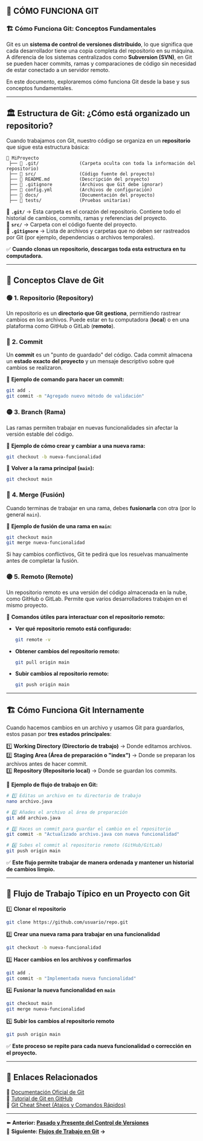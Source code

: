 
## 📄 CÓMO FUNCIONA GIT

### 🏗 **Cómo Funciona Git: Conceptos Fundamentales**

Git es un **sistema de control de versiones distribuido**, lo que significa que cada desarrollador tiene una copia completa del repositorio en su máquina. A diferencia de los sistemas centralizados como **Subversion (SVN)**, en Git se pueden hacer commits, ramas y comparaciones de código sin necesidad de estar conectado a un servidor remoto.

En este documento, exploraremos cómo funciona Git desde la base y sus conceptos fundamentales.

---

## 🏛 **Estructura de Git: ¿Cómo está organizado un repositorio?**

Cuando trabajamos con Git, nuestro código se organiza en un **repositorio** que sigue esta estructura básica:

```
📂 MiProyecto
 ├── 📂 .git/               (Carpeta oculta con toda la información del repositorio)
 ├── 📂 src/                (Código fuente del proyecto)
 ├── 📄 README.md           (Descripción del proyecto)
 ├── 📄 .gitignore          (Archivos que Git debe ignorar)
 ├── 📄 config.yml          (Archivos de configuración)
 ├── 📂 docs/               (Documentación del proyecto)
 ├── 📂 tests/              (Pruebas unitarias)
```

🔹 **`.git/`** → Esta carpeta es el corazón del repositorio. Contiene todo el historial de cambios, commits, ramas y referencias del proyecto.  
🔹 **`src/`** → Carpeta con el código fuente del proyecto.  
🔹 **`.gitignore`** → Lista de archivos y carpetas que no deben ser rastreados por Git (por ejemplo, dependencias o archivos temporales).

✅ **Cuando clonas un repositorio, descargas toda esta estructura en tu computadora.**

---

## 🔗 **Conceptos Clave de Git**

### 🟢 **1. Repositorio (Repository)**
Un repositorio es un **directorio que Git gestiona**, permitiendo rastrear cambios en los archivos. Puede estar en tu computadora (**local**) o en una plataforma como GitHub o GitLab (**remoto**).

### 🔵 **2. Commit**
Un **commit** es un "punto de guardado" del código. Cada commit almacena un **estado exacto del proyecto** y un mensaje descriptivo sobre qué cambios se realizaron.

📌 **Ejemplo de comando para hacer un commit:**
```bash
git add .
git commit -m "Agregado nuevo método de validación"
```

### 🟡 **3. Branch (Rama)**
Las ramas permiten trabajar en nuevas funcionalidades sin afectar la versión estable del código.

📌 **Ejemplo de cómo crear y cambiar a una nueva rama:**
```bash
git checkout -b nueva-funcionalidad
```

📌 **Volver a la rama principal (`main`):**
```bash
git checkout main
```

### 🔴 **4. Merge (Fusión)**
Cuando terminas de trabajar en una rama, debes **fusionarla** con otra (por lo general `main`).

📌 **Ejemplo de fusión de una rama en `main`:**
```bash
git checkout main
git merge nueva-funcionalidad
```

Si hay cambios conflictivos, Git te pedirá que los resuelvas manualmente antes de completar la fusión.

### 🟣 **5. Remoto (Remote)**
Un repositorio remoto es una versión del código almacenada en la nube, como GitHub o GitLab. Permite que varios desarrolladores trabajen en el mismo proyecto.

📌 **Comandos útiles para interactuar con el repositorio remoto:**
- **Ver qué repositorio remoto está configurado:**
  ```bash
  git remote -v
  ```
- **Obtener cambios del repositorio remoto:**
  ```bash
  git pull origin main
  ```
- **Subir cambios al repositorio remoto:**
  ```bash
  git push origin main
  ```

---

## 🏗 **Cómo Funciona Git Internamente**

Cuando hacemos cambios en un archivo y usamos Git para guardarlos, estos pasan por **tres estados principales**:

1️⃣ **Working Directory (Directorio de trabajo)** → Donde editamos archivos.  
2️⃣ **Staging Area (Área de preparación o "index")** → Donde se preparan los archivos antes de hacer commit.  
3️⃣ **Repository (Repositorio local)** → Donde se guardan los commits.

📌 **Ejemplo de flujo de trabajo en Git:**
```bash
# 1️⃣ Editas un archivo en tu directorio de trabajo
nano archivo.java  

# 2️⃣ Añades el archivo al área de preparación
git add archivo.java  

# 3️⃣ Haces un commit para guardar el cambio en el repositorio
git commit -m "Actualizado archivo.java con nueva funcionalidad"

# 4️⃣ Subes el commit al repositorio remoto (GitHub/GitLab)
git push origin main
```

✅ **Este flujo permite trabajar de manera ordenada y mantener un historial de cambios limpio.**

---

## 🔄 **Flujo de Trabajo Típico en un Proyecto con Git**

1️⃣ **Clonar el repositorio**
```bash
git clone https://github.com/usuario/repo.git
```

2️⃣ **Crear una nueva rama para trabajar en una funcionalidad**
```bash
git checkout -b nueva-funcionalidad
```

3️⃣ **Hacer cambios en los archivos y confirmarlos**
```bash
git add .
git commit -m "Implementada nueva funcionalidad"
```

4️⃣ **Fusionar la nueva funcionalidad en `main`**
```bash
git checkout main
git merge nueva-funcionalidad
```

5️⃣ **Subir los cambios al repositorio remoto**
```bash
git push origin main
```

✅ **Este proceso se repite para cada nueva funcionalidad o corrección en el proyecto.**

---

## 🔗 **Enlaces Relacionados**

📖 [Documentación Oficial de Git](https://git-scm.com/doc)  
📖 [Tutorial de Git en GitHub](https://docs.github.com/es/get-started/using-git)  
📖 [Git Cheat Sheet (Atajos y Comandos Rápidos)](https://education.github.com/git-cheat-sheet-education.pdf)

---

⬅️ **Anterior: [Pasado y Presente del Control de Versiones](01_PASADO_Y_PRESENTE.md)**  
📌 **Siguiente: [Flujos de Trabajo en Git](03_FLUJOS_DE_TRABAJO_EN_GIT.md) →**

